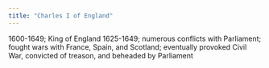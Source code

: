 ```yaml
---
title: "Charles I of England"
---
```

1600-1649; King of England 1625-1649; numerous conflicts with Parliament; fought wars with France, Spain, and Scotland; eventually provoked Civil War, convicted of treason, and beheaded by Parliament

